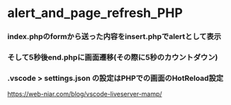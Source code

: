 # alert_and_page_refresh_PHP

### index.phpのformから送った内容をinsert.phpでalertとして表示
### そして5秒後end.phpに画面遷移(その際に5秒のカウントダウン)

### .vscode > settings.json の設定はPHPでの画面のHotReload設定
https://web-niar.com/blog/vscode-liveserver-mamp/
